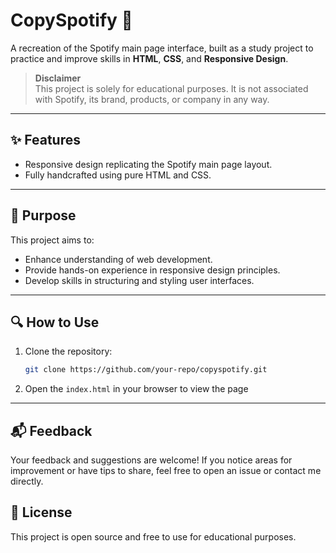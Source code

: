 # CopySpotify 🎵  
A recreation of the Spotify main page interface, built as a study project to practice and improve skills in **HTML**, **CSS**, and **Responsive Design**.  

> **Disclaimer**  
This project is solely for educational purposes. It is not associated with Spotify, its brand, products, or company in any way.  

---

## ✨ Features  
- Responsive design replicating the Spotify main page layout.  
- Fully handcrafted using pure HTML and CSS.  

---

## 🚀 Purpose  
This project aims to:  
- Enhance understanding of web development.  
- Provide hands-on experience in responsive design principles.  
- Develop skills in structuring and styling user interfaces.  

---

## 🔍 How to Use  
1. Clone the repository:  
   ```bash  
   git clone https://github.com/your-repo/copyspotify.git  
2. Open the `index.html` in your browser to view the page

---

## 📬 Feedback  
Your feedback and suggestions are welcome! If you notice areas for improvement or have tips to share, feel free to open an issue or contact me directly.  

## 📄 License  
This project is open source and free to use for educational purposes. 

